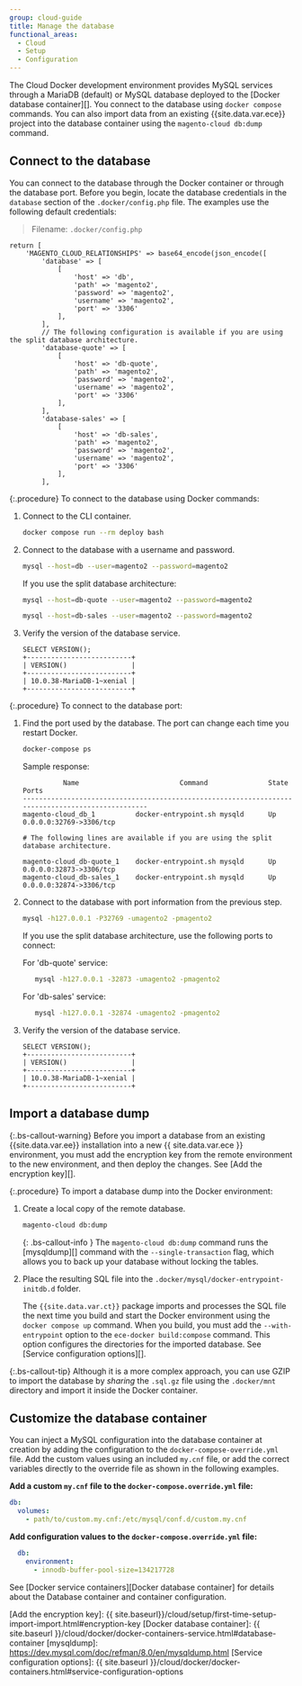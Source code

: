 ```yaml
---
group: cloud-guide
title: Manage the database
functional_areas:
  - Cloud
  - Setup
  - Configuration
---
```


The Cloud Docker development environment provides MySQL services through a MariaDB (default) or MySQL database deployed to the [Docker database container][]. You connect to the database using `docker compose` commands. You can also import data from an existing {{site.data.var.ece}} project into the database container using the `magento-cloud db:dump` command.

## Connect to the database

You can connect to the database through the Docker container or through the database port. Before you begin, locate the database credentials in the `database` section of the `.docker/config.php` file. The examples use the following default credentials:

> Filename: `.docker/config.php`

```php?start_inline=1
return [
    'MAGENTO_CLOUD_RELATIONSHIPS' => base64_encode(json_encode([
        'database' => [
            [
                'host' => 'db',
                'path' => 'magento2',
                'password' => 'magento2',
                'username' => 'magento2',
                'port' => '3306'
            ],
        ],
        // The following configuration is available if you are using the split database architecture.
        'database-quote' => [
            [
                'host' => 'db-quote',
                'path' => 'magento2',
                'password' => 'magento2',
                'username' => 'magento2',
                'port' => '3306'
            ],
        ],
        'database-sales' => [
            [
                'host' => 'db-sales',
                'path' => 'magento2',
                'password' => 'magento2',
                'username' => 'magento2',
                'port' => '3306'
            ],
        ],
```

{:.procedure}
To connect to the database using Docker commands:

1. Connect to the CLI container.

   ```bash
   docker compose run --rm deploy bash
   ```

1. Connect to the database with a username and password.

   ```bash
   mysql --host=db --user=magento2 --password=magento2
   ```

   If you use the split database architecture:

   ```bash
   mysql --host=db-quote --user=magento2 --password=magento2
   ```

   ```bash
   mysql --host=db-sales --user=magento2 --password=magento2
   ```

1. Verify the version of the database service.

   ```mysql
   SELECT VERSION();
   +--------------------------+
   | VERSION()                |
   +--------------------------+
   | 10.0.38-MariaDB-1~xenial |
   +--------------------------+
   ```

{:.procedure}
To connect to the database port:

1. Find the port used by the database. The port can change each time you restart Docker.

   ```bash
   docker-compose ps
   ```

   Sample response:

   ```terminal
             Name                         Command               State               Ports
   --------------------------------------------------------------------------------------------------
   magento-cloud_db_1          docker-entrypoint.sh mysqld      Up       0.0.0.0:32769->3306/tcp

   # The following lines are available if you are using the split database architecture.

   magento-cloud_db-quote_1    docker-entrypoint.sh mysqld      Up       0.0.0.0:32873->3306/tcp
   magento-cloud_db-sales_1    docker-entrypoint.sh mysqld      Up       0.0.0.0:32874->3306/tcp

   ```

1. Connect to the database with port information from the previous step.

   ```bash
   mysql -h127.0.0.1 -P32769 -umagento2 -pmagento2
   ```

   If you use the split database architecture, use the following ports to connect:

   For 'db-quote' service:

   ```bash
      mysql -h127.0.0.1 -32873 -umagento2 -pmagento2
   ```

   For 'db-sales' service:

   ```bash
      mysql -h127.0.0.1 -32874 -umagento2 -pmagento2
   ```

1. Verify the version of the database service.

   ```mysql
   SELECT VERSION();
   +--------------------------+
   | VERSION()                |
   +--------------------------+
   | 10.0.38-MariaDB-1~xenial |
   +--------------------------+
   ```

[db-image]: https://hub.docker.com/_/mariadb

## Import a database dump

{:.bs-callout-warning}
Before you import a database from an existing {{site.data.var.ee}} installation into a new {{ site.data.var.ece }} environment, you must add the encryption key from the remote environment to the new environment, and then deploy the changes. See [Add the encryption key][].

{:.procedure}
To import a database dump into the Docker environment:

1. Create a local copy of the remote database.

   ```bash
   magento-cloud db:dump
   ```

   {: .bs-callout-info }
   The `magento-cloud db:dump` command runs the [mysqldump][] command with the `--single-transaction` flag, which allows you to back up your database without locking the tables.

1. Place the resulting SQL file into the `.docker/mysql/docker-entrypoint-initdb.d` folder.

   The `{{site.data.var.ct}}` package imports and processes the SQL file the next time you build and start the Docker environment using the `docker compose up` command. When you build, you must add the `--with-entrypoint` option to the `ece-docker build:compose` command. This option configures the directories for the imported database. See [Service configuration options][].

{:.bs-callout-tip}
Although it is a more complex approach, you can use GZIP to import the database by _sharing_ the `.sql.gz` file using the `.docker/mnt` directory and import it inside the Docker container.

## Customize the database container

You can inject a MySQL configuration into the database container at creation by adding the configuration to the `docker-compose-override.yml` file. Add the custom values using an included `my.cnf` file, or add the correct variables directly to the override file as shown in the following examples.

**Add a custom `my.cnf` file to the `docker-compose.override.yml` file:**

```yaml
db:
  volumes:
    - path/to/custom.my.cnf:/etc/mysql/conf.d/custom.my.cnf
```

**Add configuration values to the `docker-compose.override.yml` file:**

```yaml
  db:
    environment:
      - innodb-buffer-pool-size=134217728
```

See [Docker service containers][Docker database container] for details about the Database container and container configuration.

<!--Link definitions-->

[Add the encryption key]: {{ site.baseurl}}/cloud/setup/first-time-setup-import-import.html#encryption-key
[Docker database container]: {{ site.baseurl }}/cloud/docker/docker-containers-service.html#database-container
[mysqldump]: https://dev.mysql.com/doc/refman/8.0/en/mysqldump.html
[Service configuration options]: {{ site.baseurl }}/cloud/docker/docker-containers.html#service-configuration-options
